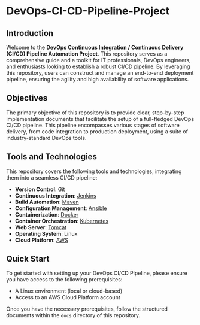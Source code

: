 # DevOps-CI-CD-Pipeline-Project

## Introduction

Welcome to the **DevOps Continuous Integration / Continuous Delivery (CI/CD) Pipeline Automation Project**. This repository serves as a comprehensive guide and a toolkit for IT professionals, DevOps engineers, and enthusiasts looking to establish a robust CI/CD pipeline. By leveraging this repository, users can construct and manage an end-to-end deployment pipeline, ensuring the agility and high availability of software applications.

## Objectives

The primary objective of this repository is to provide clear, step-by-step implementation documents that facilitate the setup of a full-fledged DevOps CI/CD pipeline. This pipeline encompasses various stages of software delivery, from code integration to production deployment, using a suite of industry-standard DevOps tools.

## Tools and Technologies

This repository covers the following tools and technologies, integrating them into a seamless CI/CD pipeline:

- **Version Control**: [Git](https://git-scm.com/)
- **Continuous Integration**: [Jenkins](https://www.jenkins.io/)
- **Build Automation**: [Maven](https://maven.apache.org/)
- **Configuration Management**: [Ansible](https://www.ansible.com/)
- **Containerization**: [Docker](https://www.docker.com/)
- **Container Orchestration**: [Kubernetes](https://kubernetes.io/)
- **Web Server**: [Tomcat](http://tomcat.apache.org/)
- **Operating System**: Linux
- **Cloud Platform**: [AWS](https://aws.amazon.com/)

## Quick Start

To get started with setting up your DevOps CI/CD Pipeline, please ensure you have access to the following prerequisites:

- A Linux environment (local or cloud-based)
- Access to an AWS Cloud Platform account

Once you have the necessary prerequisites, follow the structured documents within the `docs` directory of this repository.
